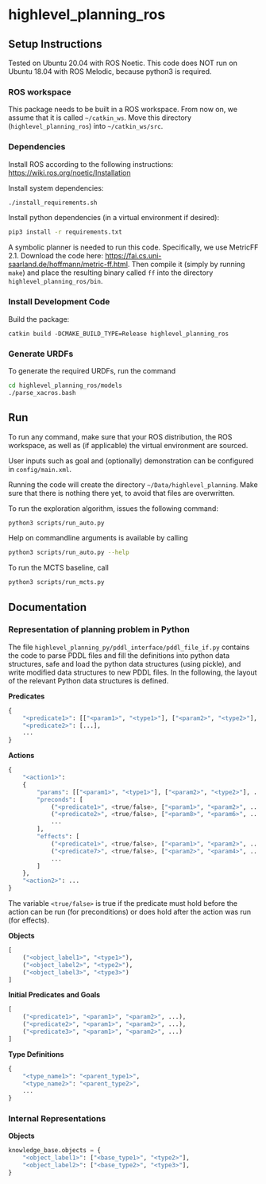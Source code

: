 # highlevel_planning_ros

## Setup Instructions

Tested on Ubuntu 20.04 with ROS Noetic. This code does NOT run on Ubuntu 18.04 with ROS Melodic, because python3 is required.

### ROS workspace

This package needs to be built in a ROS workspace. From now on, we assume that it is called `~/catkin_ws`. Move this directory (`highlevel_planning_ros`) into `~/catkin_ws/src`.

### Dependencies

Install ROS according to the following instructions: https://wiki.ros.org/noetic/Installation

Install system dependencies:

```bash
./install_requirements.sh
```

Install python dependencies (in a virtual environment if desired):

```bash
pip3 install -r requirements.txt
```

A symbolic planner is needed to run this code. Specifically, we use MetricFF 2.1. Download the code here: https://fai.cs.uni-saarland.de/hoffmann/metric-ff.html.
Then compile it (simply by running `make`) and place the resulting binary called `ff` into the directory `highlevel_planning_ros/bin`.

### Install Development Code

Build the package:

```
catkin build -DCMAKE_BUILD_TYPE=Release highlevel_planning_ros
```

### Generate URDFs

To generate the required URDFs, run the command

```bash
cd highlevel_planning_ros/models
./parse_xacros.bash
```

## Run

To run any command, make sure that your ROS distribution, the ROS workspace, as well as (if applicable) the virtual environment are sourced.

User inputs such as goal and (optionally) demonstration can be configured in `config/main.xml`.

Running the code will create the directory `~/Data/highlevel_planning`. Make sure that there is nothing there yet, to avoid that files are overwritten.

To run the exploration algorithm, issues the following command:

```bash
python3 scripts/run_auto.py
```

Help on commandline arguments is available by calling

```bash
python3 scripts/run_auto.py --help
```

To run the MCTS baseline, call

```bash
python3 scripts/run_mcts.py
```

## Documentation

### Representation of planning problem in Python

The file `highlevel_planning_py/pddl_interface/pddl_file_if.py` contains the code to parse PDDL files and fill the definitions into python data structures, safe and load the python data structures (using pickle), and write modified data structures to new PDDL files. In the following, the layout of the relevant Python data structures is defined. 

**Predicates**

```python
{
    "<predicate1>": [["<param1>", "<type1>"], ["<param2>", "<type2>"], ...],
    "<predicate2>": [...],
    ...
}
```

**Actions**

```python
{
    "<action1>":
    {
        "params": [["<param1>", "<type1>"], ["<param2>", "<type2>"], ...],
        "preconds": [
            ("<predicate1>", <true/false>, ["<param1>", "<param2>", ...]),
        	("<predicate2>", <true/false>, ["<param8>", "<param6>", ...]),
            ...
        ],
        "effects": [
            ("<predicate1>", <true/false>, ["<param1>", "<param2>", ...]),
        	("<predicate7>", <true/false>, ["<param2>", "<param4>", ...]),
            ...
        ]
    },
    "<action2>": ...
}
```

The variable `<true/false>` is true if the predicate must hold before the action can be run (for preconditions) or does hold after the action was run (for effects).

**Objects**

```python
[
    ("<object_label1>", "<type1>"),
    ("<object_label2>", "<type2>"),
    ("<object_label3>", "<type3>")
]
```

**Initial Predicates and Goals**

```python
[
    ("<predicate1>", "<param1>", "<param2>", ...),
    ("<predicate2>", "<param1>", "<param2>", ...),
    ("<predicate3>", "<param1>", "<param2>", ...)
]
```

**Type Definitions**

```python
{
    "<type_name1>": "<parent_type1>",
    "<type_name2>": "<parent_type2>",
    ...
}
```

### Internal Representations

**Objects**

```python
knowledge_base.objects = {
    "<object_label1>": ["<base_type1>", "<type2>"],
    "<object_label2>": ["<base_type2>", "<type3>"],
}
```
